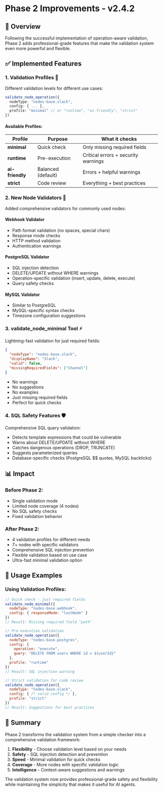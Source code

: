 # Phase 2 Improvements - v2.4.2

## 🎯 Overview

Following the successful implementation of operation-aware validation, Phase 2 adds professional-grade features that make the validation system even more powerful and flexible.

## ✅ Implemented Features

### 1. **Validation Profiles** 🎨

Different validation levels for different use cases:

```typescript
validate_node_operation({
  nodeType: "nodes-base.slack",
  config: { ... },
  profile: "minimal" // or "runtime", "ai-friendly", "strict"
})
```

#### Available Profiles:

| Profile | Purpose | What it checks |
|---------|---------|----------------|
| **minimal** | Quick check | Only missing required fields |
| **runtime** | Pre-execution | Critical errors + security warnings |
| **ai-friendly** | Balanced (default) | Errors + helpful warnings |
| **strict** | Code review | Everything + best practices |

### 2. **New Node Validators** 🔧

Added comprehensive validators for commonly used nodes:

#### **Webhook Validator**
- Path format validation (no spaces, special chars)
- Response mode checks
- HTTP method validation
- Authentication warnings

#### **PostgreSQL Validator**
- SQL injection detection
- DELETE/UPDATE without WHERE warnings
- Operation-specific validation (insert, update, delete, execute)
- Query safety checks

#### **MySQL Validator**
- Similar to PostgreSQL
- MySQL-specific syntax checks
- Timezone configuration suggestions

### 3. **validate_node_minimal Tool** ⚡

Lightning-fast validation for just required fields:

```json
{
  "nodeType": "nodes-base.slack",
  "displayName": "Slack",
  "valid": false,
  "missingRequiredFields": ["Channel"]
}
```

- No warnings
- No suggestions
- No examples
- Just missing required fields
- Perfect for quick checks

### 4. **SQL Safety Features** 🛡️

Comprehensive SQL query validation:
- Detects template expressions that could be vulnerable
- Warns about DELETE/UPDATE without WHERE
- Catches dangerous operations (DROP, TRUNCATE)
- Suggests parameterized queries
- Database-specific checks (PostgreSQL $$ quotes, MySQL backticks)

## 📊 Impact

### Before Phase 2:
- Single validation mode
- Limited node coverage (4 nodes)
- No SQL safety checks
- Fixed validation behavior

### After Phase 2:
- 4 validation profiles for different needs
- 7+ nodes with specific validators
- Comprehensive SQL injection prevention
- Flexible validation based on use case
- Ultra-fast minimal validation option

## 🚀 Usage Examples

### Using Validation Profiles:
```javascript
// Quick check - just required fields
validate_node_minimal({
  nodeType: "nodes-base.webhook",
  config: { responseMode: "lastNode" }
})
// Result: Missing required field "path"

// Pre-execution validation
validate_node_operation({
  nodeType: "nodes-base.postgres",
  config: { 
    operation: "execute",
    query: "DELETE FROM users WHERE id = ${userId}"
  },
  profile: "runtime"
})
// Result: SQL injection warning

// Strict validation for code review
validate_node_operation({
  nodeType: "nodes-base.slack",
  config: { /* valid config */ },
  profile: "strict"
})
// Result: Suggestions for best practices
```

## 🎉 Summary

Phase 2 transforms the validation system from a simple checker into a comprehensive validation framework:

1. **Flexibility** - Choose validation level based on your needs
2. **Safety** - SQL injection detection and prevention
3. **Speed** - Minimal validation for quick checks
4. **Coverage** - More nodes with specific validation logic
5. **Intelligence** - Context-aware suggestions and warnings

The validation system now provides professional-grade safety and flexibility while maintaining the simplicity that makes it useful for AI agents.